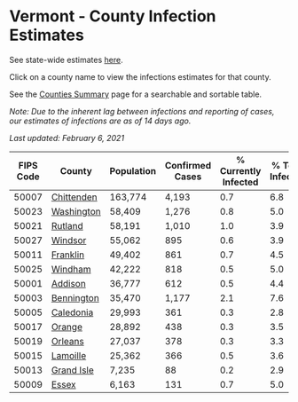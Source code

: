 # Vermont - County Infection Estimates

See state-wide estimates [here](/infections/us-vt).

Click on a county name to view the infections estimates for that county.

See the [Counties Summary](/infections/summary-counties) page for a searchable and sortable table.

*Note: Due to the inherent lag between infections and reporting of cases, our estimates of infections are as of 14 days ago.*

*Last updated: February 6, 2021*

|   FIPS Code |                   County |   Population |   Confirmed Cases |   % Currently Infected |   % Total Infected |
|-------------|--------------------------|--------------|-------------------|------------------------|--------------------|
|       50007 | [Chittenden](chittenden) |      163,774 |             4,193 |                    0.7 |                6.8 |
|       50023 | [Washington](washington) |       58,409 |             1,276 |                    0.8 |                5.0 |
|       50021 |       [Rutland](rutland) |       58,191 |             1,010 |                    1.0 |                3.9 |
|       50027 |       [Windsor](windsor) |       55,062 |               895 |                    0.6 |                3.9 |
|       50011 |     [Franklin](franklin) |       49,402 |               861 |                    0.7 |                4.5 |
|       50025 |       [Windham](windham) |       42,222 |               818 |                    0.5 |                5.0 |
|       50001 |       [Addison](addison) |       36,777 |               612 |                    0.5 |                4.4 |
|       50003 | [Bennington](bennington) |       35,470 |             1,177 |                    2.1 |                7.6 |
|       50005 |   [Caledonia](caledonia) |       29,993 |               361 |                    0.3 |                2.8 |
|       50017 |         [Orange](orange) |       28,892 |               438 |                    0.3 |                3.5 |
|       50019 |       [Orleans](orleans) |       27,037 |               378 |                    0.3 |                3.3 |
|       50015 |     [Lamoille](lamoille) |       25,362 |               366 |                    0.5 |                3.6 |
|       50013 | [Grand Isle](grand-isle) |        7,235 |                88 |                    0.2 |                2.9 |
|       50009 |           [Essex](essex) |        6,163 |               131 |                    0.7 |                5.0 |